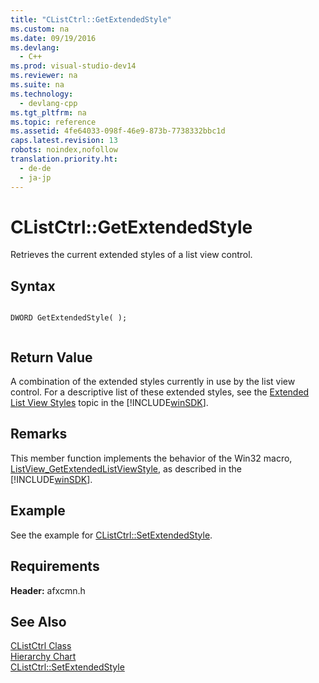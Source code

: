 ```yaml
---
title: "CListCtrl::GetExtendedStyle"
ms.custom: na
ms.date: 09/19/2016
ms.devlang: 
  - C++
ms.prod: visual-studio-dev14
ms.reviewer: na
ms.suite: na
ms.technology: 
  - devlang-cpp
ms.tgt_pltfrm: na
ms.topic: reference
ms.assetid: 4fe64033-098f-46e9-873b-7738332bbc1d
caps.latest.revision: 13
robots: noindex,nofollow
translation.priority.ht: 
  - de-de
  - ja-jp
---
```

# CListCtrl::GetExtendedStyle
Retrieves the current extended styles of a list view control.  
  
## Syntax  
  
```  
  
DWORD GetExtendedStyle( );  
  
```  
  
## Return Value  
 A combination of the extended styles currently in use by the list view control. For a descriptive list of these extended styles, see the [Extended List View Styles](http://msdn.microsoft.com/library/windows/desktop/bb774732) topic in the [!INCLUDE[winSDK](../vs140/includes/winSDK_md.md)].  
  
## Remarks  
 This member function implements the behavior of the Win32 macro, [ListView_GetExtendedListViewStyle](http://msdn.microsoft.com/library/windows/desktop/bb761264), as described in the [!INCLUDE[winSDK](../vs140/includes/winSDK_md.md)].  
  
## Example  
 See the example for [CListCtrl::SetExtendedStyle](../vs140/CListCtrl--SetExtendedStyle.md).  
  
## Requirements  
 **Header:** afxcmn.h  
  
## See Also  
 [CListCtrl Class](../vs140/CListCtrl-Class.md)   
 [Hierarchy Chart](../vs140/Hierarchy-Chart.md)   
 [CListCtrl::SetExtendedStyle](../vs140/CListCtrl--SetExtendedStyle.md)